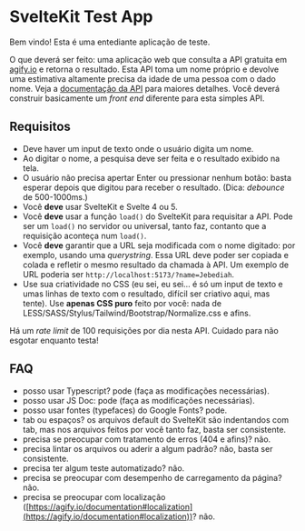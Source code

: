 # SvelteKit Test App

Bem vindo! Esta é uma entediante aplicação de teste.

O que deverá ser feito: uma aplicação web que consulta a API gratuita em [agify.io](https://api.agify.io) e retorna o resultado. Esta API toma um nome próprio e devolve uma estimativa altamente precisa da idade de uma pessoa com o dado nome. Veja a [documentação da API](https://agify.io/documentation) para maiores detalhes. Você deverá construir basicamente um _front end_ diferente para esta simples API.

## Requisitos

- Deve haver um input de texto onde o usuário digita um nome.
- Ao digitar o nome, a pesquisa deve ser feita e o resultado exibido na tela.
- O usuário não precisa apertar Enter ou pressionar nenhum botão: basta esperar depois que digitou para receber o resultado. (Dica: _debounce_ de 500-1000ms.)
- Você **deve** usar SvelteKit e Svelte 4 ou 5.
- Você **deve** usar a função `load()` do SvelteKit para requisitar a API. Pode ser um `load()` no servidor ou universal, tanto faz, contanto que a requisição aconteça num `load()`.
- Você **deve** garantir que a URL seja modificada com o nome digitado: por exemplo, usando uma _querystring_. Essa URL deve poder ser copiada e colada e refletir o mesmo resultado da chamada à API. Um exemplo de URL poderia ser `http://localhost:5173/?name=Jebediah`.
- Use sua criatividade no CSS (eu sei, eu sei... é só um input de texto e umas linhas de texto com o resultado, difícil ser criativo aqui, mas tente). Use **apenas CSS puro** feito por você: nada de LESS/SASS/Stylus/Tailwind/Bootstrap/Normalize.css e afins.

Há um _rate limit_ de 100 requisições por dia nesta API. Cuidado para não esgotar enquanto testa!

## FAQ

- posso usar Typescript? pode (faça as modificações necessárias).
- posso usar JS Doc: pode (faça as modificações necessárias).
- posso usar fontes (typefaces) do Google Fonts? pode.
- tab ou espaços? os arquivos default do SvelteKit são indentandos com tab, mas nos arquivos feitos por você tanto faz, basta ser consistente.
- precisa se preocupar com tratamento de erros (404 e afins)? não.
- precisa lintar os arquivos ou aderir a algum padrão? não, basta ser consistente.
- precisa ter algum teste automatizado? não.
- precisa se preocupar com desempenho de carregamento da página? não.
- precisa se preocupar com localização ([https://agify.io/documentation#localization](https://agify.io/documentation#localization))? não.
